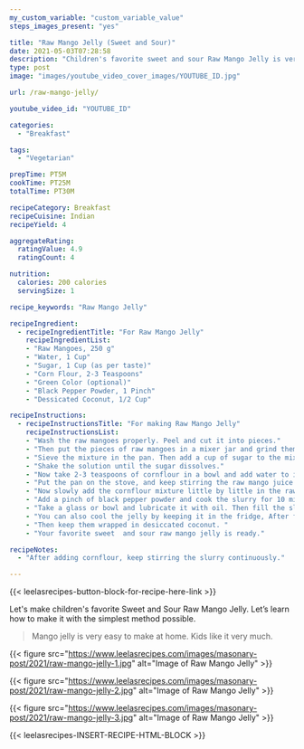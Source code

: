 ```yaml
---
my_custom_variable: "custom_variable_value"
steps_images_present: "yes"

title: "Raw Mango Jelly (Sweet and Sour)"
date: 2021-05-03T07:28:58
description: "Children's favorite sweet and sour Raw Mango Jelly is very easy to make at home. Let’s learn how to make it in simple and easy to understand way."
type: post
image: "images/youtube_video_cover_images/YOUTUBE_ID.jpg"

url: /raw-mango-jelly/

youtube_video_id: "YOUTUBE_ID"

categories: 
  - "Breakfast"

tags:
  - "Vegetarian"

prepTime: PT5M
cookTime: PT25M
totalTime: PT30M

recipeCategory: Breakfast
recipeCuisine: Indian
recipeYield: 4

aggregateRating:
  ratingValue: 4.9
  ratingCount: 4

nutrition:
  calories: 200 calories
  servingSize: 1

recipe_keywords: "Raw Mango Jelly"

recipeIngredient:
  - recipeIngredientTitle: "For Raw Mango Jelly"
    recipeIngredientList:
    - "Raw Mangoes, 250 g" 
    - "Water, 1 Cup" 
    - "Sugar, 1 Cup (as per taste)" 
    - "Corn Flour, 2-3 Teaspoons" 
    - "Green Color (optional)" 
    - "Black Pepper Powder, 1 Pinch" 
    - "Dessicated Coconut, 1/2 Cup" 

recipeInstructions:
  - recipeInstructionsTitle: "For making Raw Mango Jelly"
    recipeInstructionsList:
    - "Wash the raw mangoes properly. Peel and cut it into pieces." 
    - "Then put the pieces of raw mangoes in a mixer jar and grind them finely." 
    - "Sieve the mixture in the pan. Then add a cup of sugar to the mixture. You can add sugar as per your taste." 
    - "Shake the solution until the sugar dissolves." 
    - "Now take 2-3 teaspoons of cornflour in a bowl and add water to it and make a good mixture." 
    - "Put the pan on the stove, and keep stirring the raw mango juice till the sugar melts. And if you wish, you can also add green color to it. It does not make any difference in taste." 
    - "Now slowly add the cornflour mixture little by little in the raw mango solution and mix the slurry." 
    - "Add a pinch of black pepper powder and cook the slurry for 10 minutes until it thickens, then turn off the stove." 
    - "Take a glass or bowl and lubricate it with oil. Then fill the slurry and leave it to cool." 
    - "You can also cool the jelly by keeping it in the fridge, After freezing, cut it into a round shape." 
    - "Then keep them wrapped in desiccated coconut. " 
    - "Your favorite sweet  and sour raw mango jelly is ready." 

recipeNotes:
  - "After adding cornflour, keep stirring the slurry continuously." 

---
```


{{< leelasrecipes-button-block-for-recipe-here-link >}}

Let's make children's favorite Sweet and Sour Raw Mango Jelly. Let’s learn how to make it with the simplest method possible.

> Mango jelly is very easy to make at home. Kids like it very much.

{{< figure src="https://www.leelasrecipes.com/images/masonary-post/2021/raw-mango-jelly-1.jpg" alt="Image of Raw Mango Jelly" >}}

{{< figure src="https://www.leelasrecipes.com/images/masonary-post/2021/raw-mango-jelly-2.jpg" alt="Image of Raw Mango Jelly" >}}

{{< figure src="https://www.leelasrecipes.com/images/masonary-post/2021/raw-mango-jelly-3.jpg" alt="Image of Raw Mango Jelly" >}}

{{< leelasrecipes-INSERT-RECIPE-HTML-BLOCK >}}

